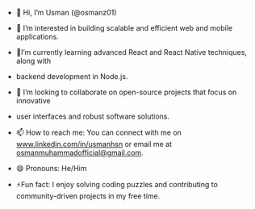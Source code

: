 - 👋 Hi, I’m Usman (@osmanz01)

- 👀  I’m interested in building scalable and efficient web and mobile applications.

- 🌱I’m currently learning advanced React and React Native techniques, along with

- backend development in Node.js.

- 💞️ I’m looking to collaborate on open-source projects that focus on innovative

-  user interfaces and robust software solutions.

- 📫 How to reach me: You can connect with me on www.linkedin.com/in/usmanhsn or email me at osmanmuhammadofficial@gmail.com.

- 😄 Pronouns: He/Him

- ⚡Fun fact: I enjoy solving coding puzzles and contributing to community-driven projects in my free time.

<!---
osmanz01/osmanz01 is a ✨ special ✨ repository because its `README.md` (this file) appears on your GitHub profile.
You can click the Preview link to take a look at your changes.
--->
